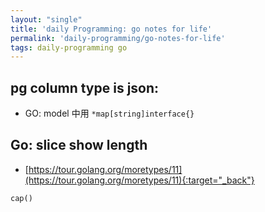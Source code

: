 ```yaml
---
layout: "single"
title: 'daily Programming: go notes for life'
permalink: 'daily-programming/go-notes-for-life'
tags: daily-programming go
---
```



##  pg column type is json:

-  GO: model 中用 `*map[string]interface{}`

## Go: slice show length

- [https://tour.golang.org/moretypes/11](https://tour.golang.org/moretypes/11){:target="_back"}

`cap()`
